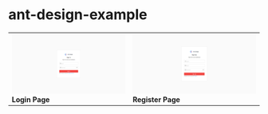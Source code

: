 # ant-design-example

<table align="center">
    <tr>
        <td>
            <img  height="120px" src="https://github.com/gilang-as/ant-design-example/raw/main/docs/images/login.png?raw=true"  alt="1" width="360px"/>
            <b>Login Page<b/>
        </td>
        <td>
            <img height="120px" src="https://github.com/gilang-as/ant-design-example/raw/main/docs/images/register.png?raw=true"  alt="1" width="360px"/>
            <b>Register Page<b/>
        </td>
    </tr>
</table>